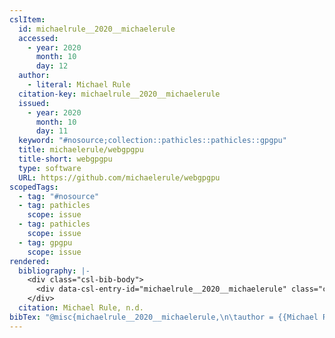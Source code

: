 ```yaml
---
cslItem:
  id: michaelrule__2020__michaelerule
  accessed:
    - year: 2020
      month: 10
      day: 12
  author:
    - literal: Michael Rule
  citation-key: michaelrule__2020__michaelerule
  issued:
    - year: 2020
      month: 10
      day: 11
  keyword: "#nosource;collection::pathicles::pathicles::gpgpu"
  title: michaelerule/webgpgpu
  title-short: webgpgpu
  type: software
  URL: https://github.com/michaelerule/webgpgpu
scopedTags:
  - tag: "#nosource"
  - tag: pathicles
    scope: issue
  - tag: pathicles
    scope: issue
  - tag: gpgpu
    scope: issue
rendered:
  bibliography: |-
    <div class="csl-bib-body">
      <div data-csl-entry-id="michaelrule__2020__michaelerule" class="csl-entry">Michael Rule. n.d.. <i>michaelerule/webgpgpu</i>. https://github.com/michaelerule/webgpgpu</div>
    </div>
  citation: Michael Rule, n.d.
bibTex: "@misc{michaelrule__2020__michaelerule,\n\tauthor = {{Michael Rule}},\n\ttitle = {michaelerule/webgpgpu},\n\thowpublished = {https://github.com/michaelerule/webgpgpu},\n}\n\n"
---
```

